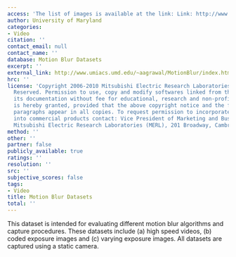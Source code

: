 ```yaml
---
access: 'The list of images is available at the link: Link: http://www.umiacs.umd.edu/~aagrawal/MotionBlur/index.html'
author: University of Maryland
categories:
- Video
citation: ''
contact_email: null
contact_name: ''
database: Motion Blur Datasets
excerpt: ''
external_link: http://www.umiacs.umd.edu/~aagrawal/MotionBlur/index.html
hrc: ''
license: 'Copyright 2006-2010 Mitsubishi Electric Research Laboratories All Rights
  Reserved. Permission to use, copy and modify softwares linked from this page and
  its documentation without fee for educational, research and non-profit purposes,
  is hereby granted, provided that the above copyright notice and the following three
  paragraphs appear in all copies. To request permission to incorporate this software
  into commercial products contact: Vice President of Marketing and Business Development;
  Mitsubishi Electric Research Laboratories (MERL), 201 Broadway, Cambridge, MA 02139.'
method: ''
other: ''
partner: false
publicly_available: true
ratings: ''
resolution: ''
src: ''
subjective_scores: false
tags:
- Video
title: Motion Blur Datasets
total: ''
---
```


This dataset is intended for evaluating different motion blur algorithms and capture procedures. These datasets include (a) high speed videos, (b) coded exposure images and (c) varying exposure images. All datasets are captured using a static camera.